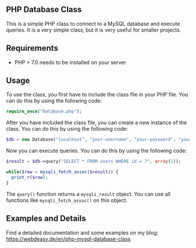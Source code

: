 ## PHP Database Class
This is a simple PHP class to connect to a MySQL database and execute queries. It is a very simple class, but it is very useful for smaller projects.

## Requirements
- PHP > 7.0 needs to be installed on your server

## Usage
To use the class, you first have to include the class file in your PHP file. You can do this by using the following code:
```php
require_once("Database.php");
```

After you have included the class file, you can create a new instance of the class. You can do this by using the following code:
```php
$db = new Database("localhost", "your-username", "your-password", "your-database");
```

Now you can execute queries. You can do this by using the following code:
```php
$result = $db->query("SELECT * FROM users WHERE id = ?", array(1));

while($row = mysqli_fetch_assoc($result)) {
  print_r($row);
}
```

The `query()` function returns a `mysqli_result` object. You can use all functions like `mysqli_fetch_assoc()` on this object.

## Examples and Details
Find a detailed documentation and some examples on my blog: https://webdeasy.de/en/php-mysql-database-class